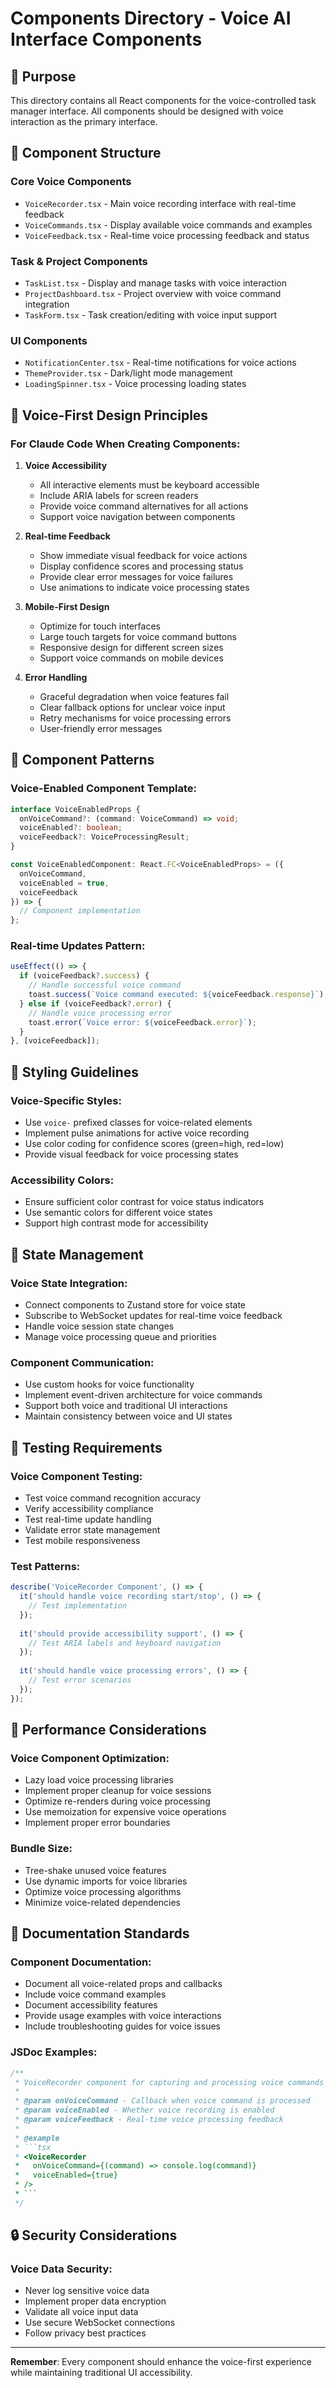 # Components Directory - Voice AI Interface Components

## 🎯 Purpose
This directory contains all React components for the voice-controlled task manager interface. All components should be designed with voice interaction as the primary interface.

## 📁 Component Structure

### Core Voice Components
- `VoiceRecorder.tsx` - Main voice recording interface with real-time feedback
- `VoiceCommands.tsx` - Display available voice commands and examples
- `VoiceFeedback.tsx` - Real-time voice processing feedback and status

### Task & Project Components
- `TaskList.tsx` - Display and manage tasks with voice interaction
- `ProjectDashboard.tsx` - Project overview with voice command integration
- `TaskForm.tsx` - Task creation/editing with voice input support

### UI Components
- `NotificationCenter.tsx` - Real-time notifications for voice actions
- `ThemeProvider.tsx` - Dark/light mode management
- `LoadingSpinner.tsx` - Voice processing loading states

## 🎤 Voice-First Design Principles

### For Claude Code When Creating Components:

1. **Voice Accessibility**
   - All interactive elements must be keyboard accessible
   - Include ARIA labels for screen readers
   - Provide voice command alternatives for all actions
   - Support voice navigation between components

2. **Real-time Feedback**
   - Show immediate visual feedback for voice actions
   - Display confidence scores and processing status
   - Provide clear error messages for voice failures
   - Use animations to indicate voice processing states

3. **Mobile-First Design**
   - Optimize for touch interfaces
   - Large touch targets for voice command buttons
   - Responsive design for different screen sizes
   - Support voice commands on mobile devices

4. **Error Handling**
   - Graceful degradation when voice features fail
   - Clear fallback options for unclear voice input
   - Retry mechanisms for voice processing errors
   - User-friendly error messages

## 🔧 Component Patterns

### Voice-Enabled Component Template:
```typescript
interface VoiceEnabledProps {
  onVoiceCommand?: (command: VoiceCommand) => void;
  voiceEnabled?: boolean;
  voiceFeedback?: VoiceProcessingResult;
}

const VoiceEnabledComponent: React.FC<VoiceEnabledProps> = ({
  onVoiceCommand,
  voiceEnabled = true,
  voiceFeedback
}) => {
  // Component implementation
};
```

### Real-time Updates Pattern:
```typescript
useEffect(() => {
  if (voiceFeedback?.success) {
    // Handle successful voice command
    toast.success(`Voice command executed: ${voiceFeedback.response}`);
  } else if (voiceFeedback?.error) {
    // Handle voice processing error
    toast.error(`Voice error: ${voiceFeedback.error}`);
  }
}, [voiceFeedback]);
```

## 🎨 Styling Guidelines

### Voice-Specific Styles:
- Use `voice-` prefixed classes for voice-related elements
- Implement pulse animations for active voice recording
- Use color coding for confidence scores (green=high, red=low)
- Provide visual feedback for voice processing states

### Accessibility Colors:
- Ensure sufficient color contrast for voice status indicators
- Use semantic colors for different voice states
- Support high contrast mode for accessibility

## 🔄 State Management

### Voice State Integration:
- Connect components to Zustand store for voice state
- Subscribe to WebSocket updates for real-time voice feedback
- Handle voice session state changes
- Manage voice processing queue and priorities

### Component Communication:
- Use custom hooks for voice functionality
- Implement event-driven architecture for voice commands
- Support both voice and traditional UI interactions
- Maintain consistency between voice and UI states

## 🧪 Testing Requirements

### Voice Component Testing:
- Test voice command recognition accuracy
- Verify accessibility compliance
- Test real-time update handling
- Validate error state management
- Test mobile responsiveness

### Test Patterns:
```typescript
describe('VoiceRecorder Component', () => {
  it('should handle voice recording start/stop', () => {
    // Test implementation
  });
  
  it('should provide accessibility support', () => {
    // Test ARIA labels and keyboard navigation
  });
  
  it('should handle voice processing errors', () => {
    // Test error scenarios
  });
});
```

## 🚀 Performance Considerations

### Voice Component Optimization:
- Lazy load voice processing libraries
- Implement proper cleanup for voice sessions
- Optimize re-renders during voice processing
- Use memoization for expensive voice operations
- Implement proper error boundaries

### Bundle Size:
- Tree-shake unused voice features
- Use dynamic imports for voice libraries
- Optimize voice processing algorithms
- Minimize voice-related dependencies

## 📝 Documentation Standards

### Component Documentation:
- Document all voice-related props and callbacks
- Include voice command examples
- Document accessibility features
- Provide usage examples with voice interactions
- Include troubleshooting guides for voice issues

### JSDoc Examples:
```typescript
/**
 * VoiceRecorder component for capturing and processing voice commands
 * 
 * @param onVoiceCommand - Callback when voice command is processed
 * @param voiceEnabled - Whether voice recording is enabled
 * @param voiceFeedback - Real-time voice processing feedback
 * 
 * @example
 * ```tsx
 * <VoiceRecorder
 *   onVoiceCommand={(command) => console.log(command)}
 *   voiceEnabled={true}
 * />
 * ```
 */
```

## 🔒 Security Considerations

### Voice Data Security:
- Never log sensitive voice data
- Implement proper data encryption
- Validate all voice input data
- Use secure WebSocket connections
- Follow privacy best practices

---

**Remember**: Every component should enhance the voice-first experience while maintaining traditional UI accessibility.
